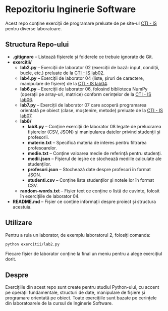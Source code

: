 # Repozitoriu Inginerie Software

Acest repo conține exerciții de programare preluate de pe site-ul [CTI - IS](http://cti.ubm.ro/is/) pentru diverse laboratoare.

## Structura Repo-ului

- **.gitignore** – Listează fișierele și folderele ce trebuie ignorate de Git.
- **exercitii/**
  - **lab2.py** – Exerciții de laborator 02 (exerciții de bază: input, condiții, bucle, etc.) preluate de la [CTI - IS lab02](http://cti.ubm.ro/is/#/IS/lab02).
  - **lab4.py** – Exerciții de laborator 04 (liste, șiruri de caractere, manipulare de fișiere) de la [CTI - IS lab04](http://cti.ubm.ro/is/#/IS/lab04).
  - **lab6.py** – Exerciții de laborator 06, folosind biblioteca NumPy (operații pe array-uri, matrice) conform cerințelor de la [CTI - IS lab06](http://cti.ubm.ro/is/#/IS/lab06).
  - **lab7.py** – Exerciții de laborator 07 care acoperă programarea orientată pe obiect (clase, moștenire, metode) preluate de la [CTI - IS lab07](http://cti.ubm.ro/is/#/IS/lab07).
  - **lab8/**
    - **lab8.py** – Conține exerciții de laborator 08 legate de prelucrarea fișierelor (CSV, JSON) și manipularea datelor privind studenții și profesorii.
    - **materie.txt** – Specifică materia de interes pentru filtrarea profesoarelor.
    - **medie.txt** – Conține valoarea medie de referință pentru studenți.
    - **medii.json** – Fișierul de ieșire ce stochează mediile calculate ale studenților.
    - **profesori.json** – Stochează date despre profesori în format JSON.
    - **studenti.csv** – Conține lista studenților și notele lor în format CSV.
  - **random-words.txt** – Fișier text ce conține o listă de cuvinte, folosit în exercițiile de laborator 04.
- **README.md** – Fișier ce conține informații despre proiect și structura acestuia.

## Utilizare

Pentru a rula un laborator, de exemplu laboratorul 2, folosiți comanda:

```sh
python exercitii/lab2.py
```

Fiecare fișier de laborator conține la final un meniu pentru a alege exercițiul dorit.

## Despre

Exercițiile din acest repo sunt create pentru studiul Python-ului, cu accent pe operații fundamentale, structuri de date, manipulare de fișiere și programare orientată pe obiect. Toate exercițiile sunt bazate pe cerințele din laboratoarele de la cursul de Inginerie Software.
